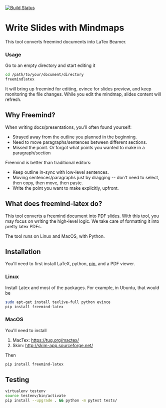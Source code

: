 [![Build Status](https://travis-ci.org/xuehuichao/freemind-latex.svg?branch=master)](https://travis-ci.org/xuehuichao/freemind-latex)


# Write Slides with Mindmaps
This tool converts freemind documents into LaTex Beamer.

### Usage
Go to an empty directory and start editing it
```sh
cd /path/to/your/document/directory
freemindlatex
```

It will bring up freemind for editing, evince for slides preview, and keep monitoring the file changes. While you edit the mindmap, slides content will refresh.

## Why Freemind?

When writing docs/presentations, you'll often found yourself:

* Strayed away from the outline you planned in the beginning.
* Need to move paragraphs/sentences between different sections.
* Missed the point. Or forgot what points you wanted to make in a paragraph/section

Freemind is better than traditional editors:

* Keep outline in-sync with low-level sentences.
* Moving sentences/paragraphs just by dragging -- don't need to select, then copy, then move, then paste.
* Write the point you want to make explicitly, upfront.

## What does freemind-latex do?

This tool converts a freemind document into PDF slides. With this tool, you may focus on writing the high-level logic. We take care of formatting it into pretty latex PDFs.

The tool runs on Linux and MacOS, with Python.
## Installation
You'll need to first install LaTeX, python, [pip](https://pypi.python.org/pypi/pip), and a PDF viewer.

### Linux

Install Latex and most of the packages. For example, in Ubuntu, that would be
```sh
sudo apt-get install texlive-full python evince
pip install freemind-latex
```

### MacOS

You'll need to install

1. MacTex: https://tug.org/mactex/
2. Skim: http://skim-app.sourceforge.net/

Then
```sh
pip install freemind-latex
```


## Testing

```sh
virtualenv testenv
source testenv/bin/activate
pip install --upgrade . && python -m pytest tests/
```
